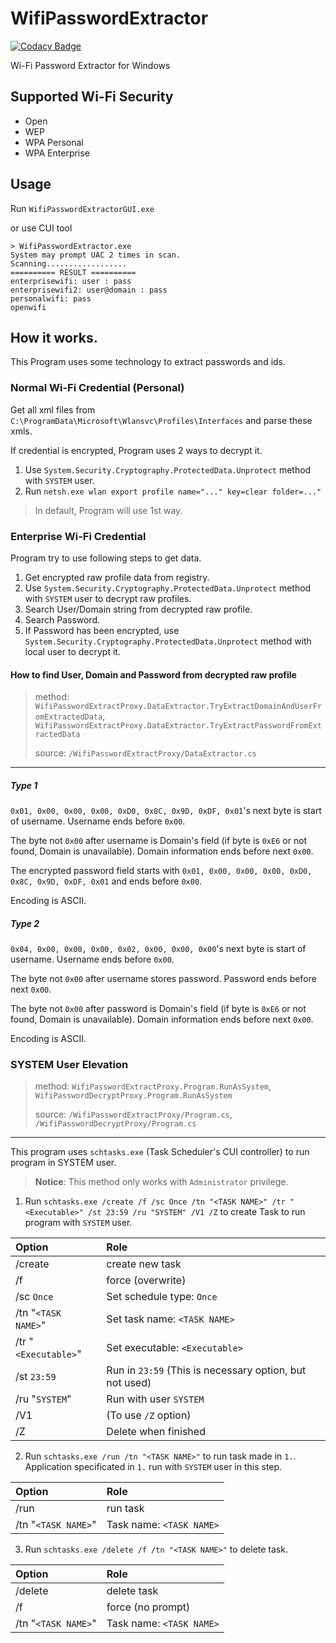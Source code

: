# WifiPasswordExtractor

[![Codacy Badge](https://api.codacy.com/project/badge/Grade/90136e9b610f4d20b2593fe6957feb7f)](https://app.codacy.com/gh/mkaraki/WifiPasswordExtractor?utm_source=github.com&utm_medium=referral&utm_content=mkaraki/WifiPasswordExtractor&utm_campaign=Badge_Grade_Settings)

Wi-Fi Password Extractor for Windows

## Supported Wi-Fi Security
- Open
- WEP
- WPA Personal
- WPA Enterprise

## Usage
Run `WifiPasswordExtractorGUI.exe`

or use CUI tool
```
> WifiPasswordExtractor.exe
System may prompt UAC 2 times in scan.
Scanning..................
========== RESULT ==========
enterprisewifi: user : pass
enterprisewifi2: user@domain : pass
personalwifi: pass
openwifi
```

## How it works.
This Program uses some technology to extract passwords and ids.

### Normal Wi-Fi Credential (Personal)
Get all xml files from `C:\ProgramData\Microsoft\Wlansvc\Profiles\Interfaces` and parse these xmls.

If credential is encrypted, Program uses 2 ways to decrypt it.
1. Use `System.Security.Cryptography.ProtectedData.Unprotect` method with `SYSTEM` user.
2. Run `netsh.exe wlan export profile name="..." key=clear folder=..."`
> In default, Program will use 1st way.

### Enterprise Wi-Fi Credential
Program try to use following steps to get data.
1. Get encrypted raw profile data from registry.
2. Use `System.Security.Cryptography.ProtectedData.Unprotect` method with `SYSTEM` user to decrypt raw profiles.
3. Search User/Domain string from decrypted raw profile.
4. Search Password.
5. If Password has been encrypted, use `System.Security.Cryptography.ProtectedData.Unprotect` method with local user to decrypt it.

#### How to find User, Domain and Password from decrypted raw profile
> method: `WifiPasswordExtractProxy.DataExtractor.TryExtractDomainAndUserFromExtractedData`, `WifiPasswordExtractProxy.DataExtractor.TryExtractPasswordFromExtractedData`
> 
> source: `/WifiPasswordExtractProxy/DataExtractor.cs`
---

##### Type 1
`0x01, 0x00, 0x00, 0x00, 0xD0, 0x8C, 0x9D, 0xDF, 0x01`'s next byte is start of username. Username ends before `0x00`.

The byte not `0x00` after username is Domain's field (if byte is `0xE6` or not found, Domain is unavailable). Domain information ends before next `0x00`.

The encrypted password field starts with `0x01, 0x00, 0x00, 0x00, 0xD0, 0x8C, 0x9D, 0xDF, 0x01` and ends before `0x00`.

Encoding is ASCII.

##### Type 2
`0x04, 0x00, 0x00, 0x00, 0x02, 0x00, 0x00, 0x00`'s next byte is start of username. Username ends before `0x00`.

The byte not `0x00` after username stores password. Password ends before next `0x00`.

The byte not `0x00` after password is Domain's field (if byte is `0xE6` or not found, Domain is unavailable). Domain information ends before next `0x00`.

Encoding is ASCII.

### SYSTEM User Elevation
> method: `WifiPasswordExtractProxy.Program.RunAsSystem`, `WifiPasswordDecryptProxy.Program.RunAsSystem`
> 
> source: `/WifiPasswordExtractProxy/Program.cs`, `/WifiPasswordDecryptProxy/Program.cs`
---

This program uses `schtasks.exe` (Task Scheduler's CUI controller) to run program in SYSTEM user.

> **Notice**: This method only works with `Administrator` privilege.

1. Run `schtasks.exe /create /f /sc Once /tn "<TASK NAME>" /tr "<Executable>" /st 23:59 /ru "SYSTEM" /V1 /Z` to create Task to run program with `SYSTEM` user.

|Option|Role|
|:--|:--|
|/create|create new task|
|/f|force (overwrite)|
|/sc `Once`|Set schedule type: `Once`|
|/tn "`<TASK NAME>`"|Set task name: `<TASK NAME>`|
|/tr "`<Executable>`"|Set executable: `<Executable>`|
|/st `23:59`|Run in `23:59` (This is necessary option, but not used)|
|/ru "`SYSTEM`"|Run with user `SYSTEM`|
|/V1|(To use `/Z` option)|
|/Z|Delete when finished|

2. Run `schtasks.exe /run /tn "<TASK NAME>"` to run task made in `1.`.
Application specificated in `1.` run with `SYSTEM` user in this step.

|Option|Role|
|:--|:--|
|/run|run task|
|/tn "`<TASK NAME>`"|Task name: `<TASK NAME>`|

3. Run `schtasks.exe /delete /f /tn "<TASK NAME>"` to delete task.

|Option|Role|
|:--|:--|
|/delete|delete task|
|/f|force (no prompt)|
|/tn "`<TASK NAME>`"|Task name: `<TASK NAME>`|


